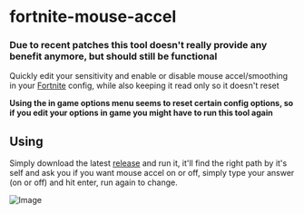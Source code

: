 # fortnite-mouse-accel


### Due to recent patches this tool doesn't really provide any benefit anymore, but should still be functional


Quickly edit your sensitivity and enable or disable mouse accel/smoothing in your [Fortnite](https://fortnite.com/) config, while also keeping it read only so it doesn't reset

**Using the in game options menu seems to reset certain config options, so if you edit your options in game you might have to run this tool again**

## Using
Simply download the latest [release](https://github.com/smt923/fortnite-mouse-accel/releases) and run it, it'll find the right path by it's self and ask you if you want mouse accel on or off, simply type your answer (on or off) and hit enter, run again to change.


![Image](https://i.imgur.com/Rwy4cTE.png)


